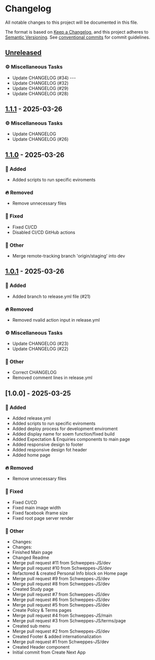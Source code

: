 # Changelog

All notable changes to this project will be documented in this file.

The format is based on [Keep a Changelog](https://keepachangelog.com/en/1.0.0/),
and this project adheres to [Semantic Versioning](https://semver.org/spec/v2.0.0.html).
See [conventional commits](https://www.conventionalcommits.org/) for commit guidelines.

## [Unreleased]

### ⚙️ Miscellaneous Tasks

- Update CHANGELOG (#34) ---
- Update CHANGELOG (#32)
- Update CHANGELOG (#29)
- Update CHANGELOG (#28)

## [1.1.1] - 2025-03-26

### ⚙️ Miscellaneous Tasks

- Update CHANGELOG
- Update CHANGELOG (#26)

## [1.1.0] - 2025-03-26

### 🚀 Added

- Added scripts to run specific eviroments

### 🔥 Removed

- Remove unnecessary files

### 🐛 Fixed

- Fixed CI/CD
- Disabled CI/CD GitHub actions

### 💼 Other

- Merge remote-tracking branch 'origin/staging' into dev

## [1.0.1] - 2025-03-26

### 🚀 Added

- Added branch to release.yml file (#21)

### 🔥 Removed

- Removed nvalid action input in release.yml

### ⚙️ Miscellaneous Tasks

- Update CHANGELOG (#23)
- Update CHANGELOG (#22)

### 💼 Other

- Correct CHANGELOG
- Removed comment lines in release.yml

## [1.0.0] - 2025-03-25

### 🚀 Added

- Added release.yml
- Added scripts to run specific eviroments
- Added deploy process for development enviroment
- Added display name for soem function/fixed build
- Added Expectation & Enquiries components to main page
- Added responsive design to footer
- Added responsive design fot header
- Added home page

### 🔥 Removed

- Remove unnecessary files

### 🐛 Fixed

- Fixed CI/CD
- Fixed main image width
- Fixed facebook iframe size
- Fixed root page server render

### 💼 Other

- Changes:
- Changes:
- Finished Main page
- Changed Readme
- Merge pull request #11 from Schweppes-JS/dev
- Merge pull request #10 from Schweppes-JS/dev
- Refactored & created Personal Info block on Home page
- Merge pull request #9 from Schweppes-JS/dev
- Merge pull request #8 from Schweppes-JS/dev
- Created Study page
- Merge pull request #7 from Schweppes-JS/dev
- Merge pull request #6 from Schweppes-JS/dev
- Merge pull request #5 from Schweppes-JS/dev
- Create Policy & Terms pages
- Merge pull request #4 from Schweppes-JS/main
- Merge pull request #3 from Schweppes-JS/terms/page
- Created sub menu
- Merge pull request #2 from Schweppes-JS/dev
- Created Footer & added internationalization
- Merge pull request #1 from Schweppes-JS/dev
- Created Header component
- Initial commit from Create Next App

[unreleased]: https://github.com/Schweppes-JS/next-insight-public/compare/v1.1.1..HEAD
[1.1.1]: https://github.com/Schweppes-JS/next-insight-public/compare/v1.1.0..v1.1.1
[1.1.0]: https://github.com/Schweppes-JS/next-insight-public/compare/v1.0.1..v1.1.0
[1.0.1]: https://github.com/Schweppes-JS/next-insight-public/compare/v1.0.0..v1.0.1

<!-- generated by git-cliff -->
